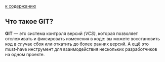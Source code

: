 [к содержанию](./readme.md)

## Что такое **GIT**?



**GIT** — это система контроля версий _(VCS)_, которая позволяет отслеживать и фиксировать изменения в коде: вы можете восстановить код в случае сбоя или откатить до более ранних версий. А ещё это must-have инструмент для взаимодействия нескольких разработчиков на одном проекте. 